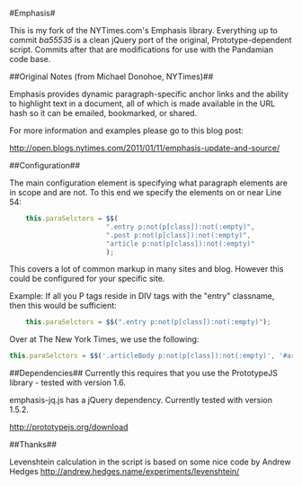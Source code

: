 #Emphasis#

This is my fork of the NYTimes.com's Emphasis library. Everything up to commit _ba55535_ is a clean jQuery port of the original, Prototype-dependent script. Commits after that are modifications for use with the Pandamian code base.


##Original Notes (from Michael Donohoe, NYTimes)##

Emphasis provides dynamic paragraph-specific anchor links and the ability to highlight text in a document, all of which is made available in the URL hash so it can be emailed, bookmarked, or shared.

For more information and examples please go to this blog post:

http://open.blogs.nytimes.com/2011/01/11/emphasis-update-and-source/

##Configuration##

The main configuration element is specifying what paragraph elements are in scope and are not. To this end we specify the elements on or near Line 54:

```javascript
    this.paraSelctors = $$(
                        ".entry p:not(p[class]):not(:empty)",
                        ".post p:not(p[class]):not(:empty)", 
                        "article p:not(p[class]):not(:empty)"
                        );
```

This covers a lot of common markup in many sites and blog. However this could be configured for your specific site.

Example: If all you P tags reside in DIV tags with the "entry" classname, then this would be sufficient:

```javascript
    this.paraSelctors = $$(".entry p:not(p[class]):not(:empty)");
```

Over at The New York Times, we use the following:

```javascript    
this.paraSelctors = $$('.articleBody p:not(p[class]):not(:empty)', '#articleBody p:not(p[class]):not(:empty)', '#content div.entry-content p:not(p[class]):not(:empty)');
```

##Dependencies##
Currently this requires that you use the PrototypeJS library - tested with version 1.6.

emphasis-jq.js has a jQuery dependency. Currently tested with version 1.5.2.

http://prototypejs.org/download

##Thanks##

Levenshtein calculation in the script is based on some nice code by Andrew Hedges
http://andrew.hedges.name/experiments/levenshtein/

